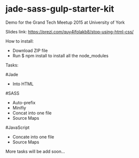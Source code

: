 # jade-sass-gulp-starter-kit

Demo for the Grand Tech Meetup 2015 at University of York

Slides link: https://prezi.com/quy4jfolakb8/stop-using-html-css/

How to install:
- Download ZIP file
- Run $ npm install to install all the node_modules

Tasks:

#Jade
- Into HTML

#SASS
- Auto-prefix
- Minifiy
- Concat into one file
- Source Maps

#JavaScript
- Concate into one file
- Source Maps

More tasks will be add soon...
